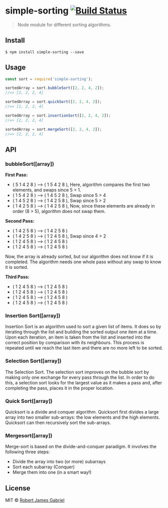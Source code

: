 # simple-sorting [![Build Status](https://travis-ci.org/RobertJGabriel/simple-sorting.svg?branch=master)](https://travis-ci.org/RobertJGabriel/simple-sorting)

> Node module for different sorting algorithms.


## Install

```
$ npm install simple-sorting --save
```


## Usage

```js
const sort = require('simple-sorting');

sortedArray = sort.bubbleSort([2, 2, 4, 2]);
//=> [2, 2, 2, 4]

sortedArray = sort.quickSort([2, 2, 4, 2]);
//=> [2, 2, 2, 4]

sortedArray = sort.insertionSort([2, 2, 4, 2]);
//=> [2, 2, 2, 4]

sortedArray = sort.mergeSort([2, 2, 4, 2]);
//=> [2, 2, 2, 4]
```

## API

### bubbleSort([array])

**First Pass:**

- ( 5 1 4 2 8 ) –> ( 1 5 4 2 8 ), Here, algorithm compares the first two elements, and swaps since 5 > 1.
- ( 1 5 4 2 8 ) –>  ( 1 4 5 2 8 ), Swap since 5 > 4
- ( 1 4 5 2 8 ) –>  ( 1 4 2 5 8 ), Swap since 5 > 2
- ( 1 4 2 5 8 ) –> ( 1 4 2 5 8 ), Now, since these elements are already in order (8 > 5), algorithm does not swap them.

**Second Pass:**

- ( 1 4 2 5 8 ) –> ( 1 4 2 5 8 )
- ( 1 4 2 5 8 ) –> ( 1 2 4 5 8 ), Swap since 4 > 2
- ( 1 2 4 5 8 ) –> ( 1 2 4 5 8 )
- ( 1 2 4 5 8 ) –>  ( 1 2 4 5 8 )

Now, the array is already sorted, but our algorithm does not know if it is completed. The algorithm needs one whole pass without any swap to know it is sorted.

**Third Pass:**

- ( 1 2 4 5 8 ) –> ( 1 2 4 5 8 )
- ( 1 2 4 5 8 ) –> ( 1 2 4 5 8 )
- ( 1 2 4 5 8 ) –> ( 1 2 4 5 8 )
- ( 1 2 4 5 8 ) –> ( 1 2 4 5 8 )

### Insertion Sort([array])

Insertion Sort is an algorithm used to sort a given list of items. It does so by iterating through the list and building the sorted output one item at a time. Upon each iteration, an item is taken from the list and inserted into the correct position by comparison with its neighbours. This process is repeated until we reach the last item and there are no more left to be sorted.

### Selection Sort([array])

The Selection Sort. The selection sort improves on the bubble sort by making only one exchange for every pass through the list. In order to do this, a selection sort looks for the largest value as it makes a pass and, after completing the pass, places it in the proper location.

### Quick Sort([array])

Quicksort is a divide and conquer algorithm. Quicksort first divides a large array into two smaller sub-arrays: the low elements and the high elements. Quicksort can then recursively sort the sub-arrays.

### Mergesort([array])

Merge-sort is based on the divide-and-conquer paradigm. It involves the following three steps:

- Divide the array into two (or more) subarrays
- Sort each subarray (Conquer)
- Merge them into one (in a smart way!)

## License

MIT © [Robert James Gabriel](https://robertgabriel.ninja)
